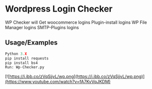 
# Wordpress Login Checker

WP Checker will Get 
woocommerce logins
Plugin-install logins
WP File Manager logins
SMTP-Plugins logins




## Usage/Examples

```python
Python 3.X
pip install requests 
pip install bs4
Run: Wp-Checker.py
```


[![https://i.ibb.co/zVqSjjvL/wp.png](https://i.ibb.co/zVqSjjvL/wp.png)](https://www.youtube.com/watch?v=fA7KvVqJKDM)

